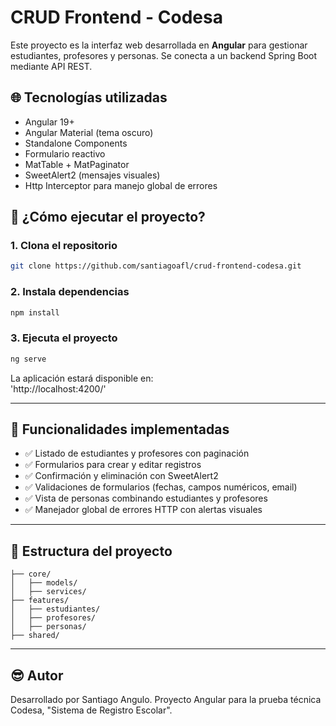 # CRUD Frontend - Codesa 

Este proyecto es la interfaz web desarrollada en **Angular** para gestionar estudiantes, profesores y personas. Se conecta a un backend Spring Boot mediante API REST.

## 🌐 Tecnologías utilizadas

- Angular 19+
- Angular Material (tema oscuro)
- Standalone Components
- Formulario reactivo
- MatTable + MatPaginator
- SweetAlert2 (mensajes visuales)
- Http Interceptor para manejo global de errores

## 🚀 ¿Cómo ejecutar el proyecto?

### 1. Clona el repositorio

```bash
git clone https://github.com/santiagoafl/crud-frontend-codesa.git
```

### 2. Instala dependencias

```bash
npm install
```

### 3. Ejecuta el proyecto

```bash
ng serve
```

La aplicación estará disponible en:  
'http://localhost:4200/'

---

## 📄 Funcionalidades implementadas

- ✅ Listado de estudiantes y profesores con paginación
- ✅ Formularios para crear y editar registros
- ✅ Confirmación y eliminación con SweetAlert2
- ✅ Validaciones de formularios (fechas, campos numéricos, email)
- ✅ Vista de personas combinando estudiantes y profesores
- ✅ Manejador global de errores HTTP con alertas visuales

---

## 📂 Estructura del proyecto

```
├── core/
│   ├── models/
│   ├── services/
├── features/
│   ├── estudiantes/
│   ├── profesores/
│   ├── personas/
├── shared/
```

---

## 😎 Autor

Desarrollado por Santiago Angulo. Proyecto Angular para  la prueba técnica Codesa, "Sistema de Registro Escolar".
